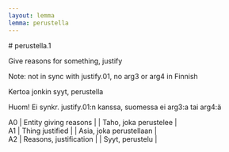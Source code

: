 ```yaml
---
layout: lemma
lemma: perustella
---
```


<div class="sense">
# <span class="sensename">perustella.1</span>

<span class="description">Give reasons for something, justify</span>

Note: not in sync with justify.01, no arg3 or arg4 in Finnish

<span class="description">Kertoa jonkin syyt, perustella</span>

Huom! Ei synkr. justify.01:n kanssa, suomessa ei arg3:a tai arg4:ä

A0 | Entity giving reasons |   | Taho, joka perustelee |  
A1 | Thing justified |   | Asia, joka perustellaan |  
A2 | Reasons, justification |   | Syyt, perustelu |  

</div>

